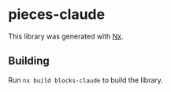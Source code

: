 # pieces-claude

This library was generated with [Nx](https://nx.dev).

## Building

Run `nx build blocks-claude` to build the library.
